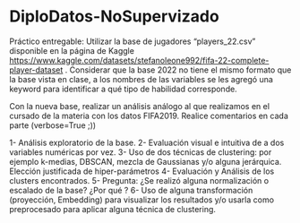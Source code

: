 # DiploDatos-NoSupervizado

Práctico entregable: 
Utilizar la base de jugadores “players_22.csv” disponible en la página de Kaggle https://www.kaggle.com/datasets/stefanoleone992/fifa-22-complete-player-dataset . Considerar que la base 2022 no tiene el mismo formato que la base vista en clase, a los nombres de las variables se les agregó una keyword para identificar a qué tipo de habilidad corresponde.

Con la nueva base, realizar un análisis análogo al que realizamos en el cursado de la materia con los datos FIFA2019. Realice comentarios en cada parte (verbose=True ;))

1- Análisis exploratorio de la base.
2- Evaluación visual  e intuitiva de a dos variables numéricas por vez.
3- Uso de dos técnicas de clustering: por ejemplo k-medias, DBSCAN, mezcla de Gaussianas y/o alguna jerárquica. Elección justificada de hiper-parámetros
4- Evaluación y Análisis de los clusters encontrados.
5- Pregunta: ¿Se realizó alguna normalización o escalado de la base? ¿Por qué ?
6- Uso de alguna transformación (proyección, Embedding) para visualizar los resultados y/o usarla como preprocesado para aplicar alguna técnica de clustering.
